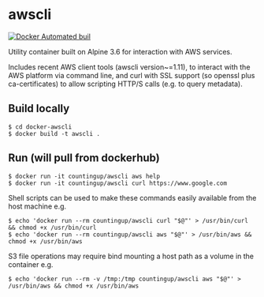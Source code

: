 # awscli

[![Docker Automated buil](https://img.shields.io/docker/build/countingup/awscli.svg)](https://hub.docker.com/r/countingup/awscli/builds/)

Utility container built on Alpine 3.6 for interaction with AWS services.

Includes recent AWS client tools (awscli version~=1.11), to interact with the AWS platform via
command line, and curl with SSL support (so openssl plus ca-certificates) to allow scripting HTTP/S
calls (e.g. to query metadata).

## Build locally

```
$ cd docker-awscli
$ docker build -t awscli .
```

## Run (will pull from dockerhub)

```
$ docker run -it countingup/awscli aws help
$ docker run -it countingup/awscli curl https://www.google.com
```
Shell scripts can be used to make these commands easily available from the host machine e.g.
```
$ echo 'docker run --rm countingup/awscli curl "$@"' > /usr/bin/curl && chmod +x /usr/bin/curl
$ echo 'docker run --rm countingup/awscli aws "$@"' > /usr/bin/aws && chmod +x /usr/bin/aws
```
S3 file operations may require bind mounting a host path as a volume in the container e.g.
```
$ echo 'docker run --rm -v /tmp:/tmp countingup/awscli aws "$@"' > /usr/bin/aws && chmod +x /usr/bin/aws
```

